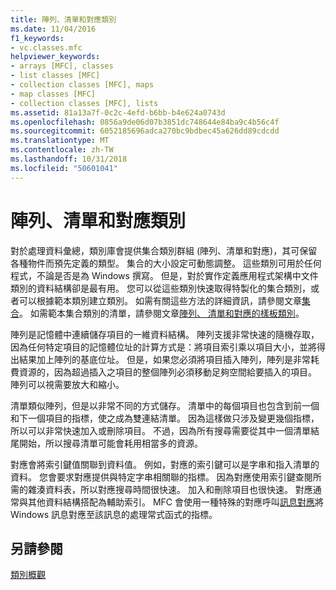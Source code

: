 ```yaml
---
title: 陣列、清單和對應類別
ms.date: 11/04/2016
f1_keywords:
- vc.classes.mfc
helpviewer_keywords:
- arrays [MFC], classes
- list classes [MFC]
- collection classes [MFC], maps
- map classes [MFC]
- collection classes [MFC], lists
ms.assetid: 81a13a7f-0c2c-4efd-b6bb-b4e624a0743d
ms.openlocfilehash: 0856a9de06d07b3851dc748644e84ba9c4b56c4f
ms.sourcegitcommit: 6052185696adca270bc9bdbec45a626dd89cdcdd
ms.translationtype: MT
ms.contentlocale: zh-TW
ms.lasthandoff: 10/31/2018
ms.locfileid: "50601041"
---
```

# <a name="array-list-and-map-classes"></a>陣列、清單和對應類別

對於處理資料彙總，類別庫會提供集合類別群組 (陣列、清單和對應)，其可保留各種物件而預先定義的類型。 集合的大小設定可動態調整。 這些類別可用於任何程式，不論是否是為 Windows 撰寫。 但是，對於實作定義應用程式架構中文件類別的資料結構卻是最有用。 您可以從這些類別快速取得特製化的集合類別，或者可以根據範本類別建立類別。 如需有關這些方法的詳細資訊，請參閱文章[集合](../mfc/collections.md)。 如需範本集合類別的清單，請參閱文章[陣列、 清單和對應的樣板類別](../mfc/template-classes-for-arrays-lists-and-maps.md)。

陣列是記憶體中連續儲存項目的一維資料結構。 陣列支援非常快速的隨機存取，因為任何特定項目的記憶體位址的計算方式是：將項目索引乘以項目大小，並將得出結果加上陣列的基底位址。 但是，如果您必須將項目插入陣列，陣列是非常耗費資源的，因為超過插入之項目的整個陣列必須移動足夠空間給要插入的項目。 陣列可以視需要放大和縮小。

清單類似陣列，但是以非常不同的方式儲存。 清單中的每個項目也包含到前一個和下一個項目的指標，使之成為雙連結清單。 因為這樣做只涉及變更幾個指標，所以可以非常快速加入或刪除項目。 不過，因為所有搜尋需要從其中一個清單結尾開始，所以搜尋清單可能會耗用相當多的資源。

對應會將索引鍵值關聯到資料值。 例如，對應的索引鍵可以是字串和指入清單的資料。 您會要求對應提供與特定字串相關聯的指標。 因為對應使用索引鍵查閱所需的雜湊資料表，所以對應搜尋時間很快速。 加入和刪除項目也很快速。 對應通常與其他資料結構搭配為輔助索引。 MFC 會使用一種特殊的對應呼叫[訊息對應](../mfc/mapping-messages.md)將 Windows 訊息對應至該訊息的處理常式函式的指標。

## <a name="see-also"></a>另請參閱

[類別概觀](../mfc/class-library-overview.md)

